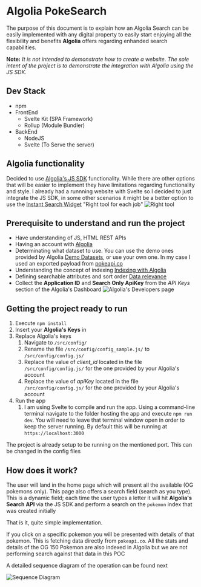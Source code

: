 # Algolia PokeSearch

The purpose of this document is to explain how an Algolia Search can be easily implemented with any digital property to easily start enjoying all the flexibility and benefits **Algolia** offers regarding enhanded search capabilities.

**Note:** *It is not intended to demonstrate how to create a website. The sole intent of the project is to demonstrate the integration with Algolia using the JS SDK.*

## Dev Stack
*	npm
*	FrontEnd
	*	Svelte Kit (SPA Framework)
	*	Rollup (Module Bundler)
*	BackEnd
	*	NodeJS
	*	Svelte (To Serve the server)

## Algolia functionality
Decided to use [Algolia's JS SDK](https://www.algolia.com/doc/api-client/getting-started/install/javascript/?client=javascript) functionality. While there are other options that will be easier to implement they have limitations regarding functionality and style. I already had a runnning website with Svelte so I decided to just integrate the JS SDK, in some other scenarios it might be a better option to use the [Instant Search Widget](https://community.algolia.com/#instantsearch) "Right tool for each job"
![Right tool](https://media.giphy.com/media/l1Kum52Ai1QUFmMN2/giphy.gif)

## Prerequisite to understand and run the project

*	Have understanding of JS, HTML REST APIs
*	Having an account with [Algolia](https://www.algolia.com)
*	Determinating what dataset to use. You can use the demo ones provided by Algolia [Demo Datasets](https://github.com/algolia/datasets), or use your own one. In my case I used an exported payload from [pokeapi.co](www.pokeapi.co)
*	Understanding the concept of indexing [Indexing with Algolia](https://www.algolia.com/doc/guides/indexing/indexing-overview/#overview)
*	Defining searchable attributes and sort order [Data relevance](https://www.algolia.com/doc/guides/getting-started/the-implementation-process/#configuring-relevance)
*	Collect the **Application ID** and **Search Only ApiKey** from the *API Keys* section of the Algolia's Dashboard
![Algolia's Developers page](https://www.arguinzon.es/public/images/algolia/algoliaKeys.png)

## Getting the project ready to run

1. Execute	`npm install`
2. Insert your **Algolia's Keys** in 
3. Replace Algolia's keys
	1. Navigate to `/src/config/`
	2. Rename the file `/src/config/config_sample.js/` to `/src/config/config.js/`
	3. Replace the value of *client_id* located in the file `/src/config/config.js/` for the one provided by your Algolia's account
	4. Replace the value of *apiKey* located in the file `/src/config/config.js/` for the one provided by your Algolia's account
4. Run the app
	1. I am using Svelte to compile and run the app.
	Using a command-line terminal navigate to the folder hosting the app and execute `npm run dev`. You will need to leave that terminal window open in order to keep the server running. By default this will be running at `https://localhost:3000`
	
The project is already setup to be running on the mentioned port. This can be changed in the config files

## How does it work?

The user will land in the home page which will present all the available (OG pokemons only). This page also offers a search field (search as you type). This is a dynamic field; each time the user types a letter it will hit **Algolia's Search API** via the JS SDK and perform a search on the `pokemon` index that was created initially 

That is it, quite simple implementation. 

If you click on a specific pokemon you will be presented with details of that pokemon. This is fetching data directly from `pokeapi.co`. All the stats and details of the OG 150 Pokemon are also indexed in Algolia but we are not performing search against that data in this POC

A detailed sequence diagram of the operation can be found next

![Sequence Diagram](https://www.arguinzon.es/public/images/algolia/sequenceDiagram.png)
